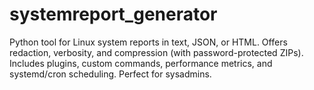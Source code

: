 # systemreport_generator
Python tool for Linux system reports in text, JSON, or HTML. Offers redaction, verbosity, and compression (with password-protected ZIPs). Includes plugins, custom commands, performance metrics, and systemd/cron scheduling. Perfect for sysadmins.

